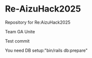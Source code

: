 # Re-AizuHack2025
Repository for Re:AizuHack2025

Team GA Unite

Test commit

You need DB setup:"bin/rails db:prepare"
